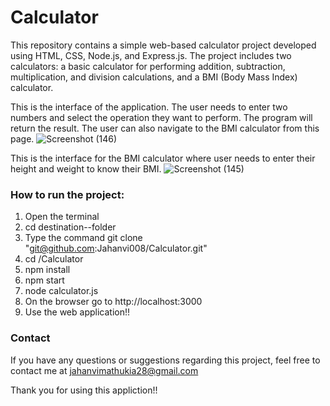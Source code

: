 # Calculator
This repository contains a simple web-based calculator project developed using HTML, CSS, Node.js, and Express.js. The project includes two calculators: a basic calculator for performing addition, subtraction, multiplication, and division calculations, and a BMI (Body Mass Index) calculator.

This is the interface of the application. The user needs to enter two numbers and select the operation they want to perform. The program will return the result. The user can also navigate to the BMI calculator from this page.
![Screenshot (146)](https://github.com/Jahanvi008/Calculator/assets/99746840/e828e74c-c32d-41a5-b787-db6e017c3284)

This is the interface for the BMI calculator where user needs to enter their height and weight to know their BMI.
![Screenshot (145)](https://github.com/Jahanvi008/Calculator/assets/99746840/c5503027-4082-492c-98ef-d23ba84b36d4)

### How to run the project:
1. Open the terminal
2. cd destination--folder
3. Type the command git clone "git@github.com:Jahanvi008/Calculator.git"
4. cd /Calculator
5. npm install
6. npm start
7. node calculator.js
8. On the browser go to http://localhost:3000
9. Use the web application!!

### Contact
If you have any questions or suggestions regarding this project, feel free to contact me at jahanvimathukia28@gmail.com

Thank you for using this appliction!!



